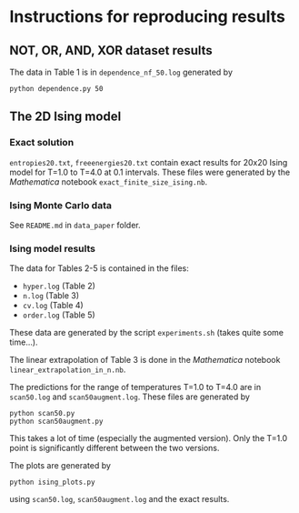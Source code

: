 # Instructions for reproducing results

## NOT, OR, AND, XOR dataset results

The data in Table 1 is in `dependence_nf_50.log` generated by
```
python dependence.py 50
```

## The 2D Ising model

### Exact solution

`entropies20.txt`, `freeenergies20.txt` contain exact results for 20x20 Ising model for T=1.0 to T=4.0 at 0.1 intervals. These files were generated by the *Mathematica* notebook `exact_finite_size_ising.nb`.

### Ising Monte Carlo data

See `README.md` in `data_paper` folder.

### Ising model results

The data for Tables 2-5 is contained in the files:

* `hyper.log` (Table 2)
* `n.log` (Table 3)
* `cv.log` (Table 4)
* `order.log` (Table 5)

These data are generated by the script `experiments.sh` (takes quite some time...).

The linear extrapolation of Table 3 is done in the *Mathematica* notebook `linear_extrapolation_in_n.nb`. 

The predictions for the range of temperatures T=1.0 to T=4.0 are in `scan50.log` and `scan50augment.log`. These files are generated by
```
python scan50.py
python scan50augment.py
```
This takes a lot of time (especially the augmented version). Only the T=1.0 point is significantly different between the two versions.

The plots are generated by
```
python ising_plots.py
```
using `scan50.log`, `scan50augment.log` and the exact results.
